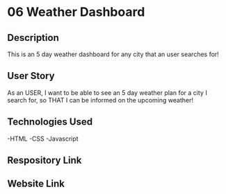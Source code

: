 # 06 Weather Dashboard

## Description
This is an 5 day weather dashboard for any city that an user searches for!


## User Story
As an USER,
I want to be able to see an 5 day weather plan for a city I search for,
so THAT I can be informed on the upcoming weather!

## Technologies Used
-HTML
-CSS
-Javascript



## Respository Link



## Website Link


